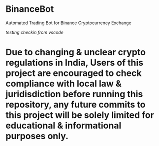 # BinanceBot
Automated Trading Bot for Binance Cryptocurrency Exchange

*testing checkin from vscode*

# Due to changing & unclear crypto regulations in India, Users of this project are encouraged to check compliance with local law & juridisdiction before running this repository, any future commits to this project will be solely limited for educational & informational purposes only.
